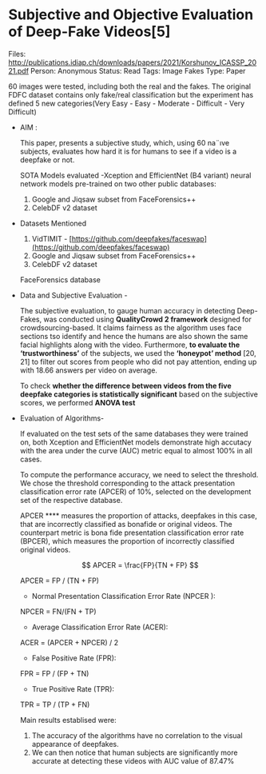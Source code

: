 # Subjective and Objective Evaluation of Deep-Fake Videos[5]

Files: http://publications.idiap.ch/downloads/papers/2021/Korshunov_ICASSP_2021.pdf
Person: Anonymous
Status: Read
Tags: Image Fakes
Type: Paper

60 images were tested, including both the real and the fakes. The original FDFC dataset contains only fake/real classification but the experiment has defined 5 new categories(Very Easy - Easy - Moderate - Difficult - Very Difficult)  

- AIM :
    
    This paper, presents a subjective study, which, using 60 na¨ıve subjects, evaluates how hard it is for humans to see if a video is a deepfake or not.
    
    SOTA Models evaluated -Xception and EfficientNet (B4 variant) neural network models pre-trained on two other public databases:
    
    1. Google and Jiqsaw subset from FaceForensics++ 
    2. CelebDF v2 dataset
- Datasets Mentioned
    1. VidTIMIT - [https://github.com/deepfakes/faceswap](https://github.com/deepfakes/faceswap)  
    2. Google and Jiqsaw subset from FaceForensics++
    3. CelebDF v2 dataset
    
    FaceForensics database
    
- Data and Subjective Evaluation -
    
    The subjective evaluation, to gauge human accuracy in detecting Deep-Fakes, was conducted using **QualityCrowd 2 framework**  designed for crowdsourcing-based. It claims fairness as the algorithm uses face sections tso identify and hence the humans are also shown the same facial highlights along with the video. Furthermore, **to evaluate the ‘trustworthiness’** of the subjects, we used the **‘honeypot’ method** [20, 21] to filter out scores from people who did not pay attention, ending up with 18.66 answers per video on average.
    
    To check **whether the difference between videos from the
    five deepfake categories is statistically significant** based on
    the subjective scores, we performed **ANOVA test**
    
- Evaluation of Algorithms-
    
    If evaluated on the test sets of the same
    databases they were trained on, both Xception and EfficientNet models demonstrate high accutacy with the area under
    the curve (AUC) metric equal to almost 100% in all cases.
    
    To compute the performance accuracy, we need to select the threshold. We chose the threshold corresponding to the attack presentation classification error rate (APCER) of 10%, selected on the development set of the respective database.
    
     APCER **** measures the proportion of attacks, deepfakes in this case, that are incorrectly classified as bonafide or original videos. The counterpart metric is bona fide presentation classification error rate (BPCER), which measures the proportion of incorrectly classified original videos.
    
    $$
    APCER = \frac{FP}{TN + FP}
    $$
    
    APCER = FP / (TN + FP)
    
    - Normal Presentation Classification Error Rate (NPCER ):
    
    NPCER = FN/(FN + TP)
    
    - Average Classification Error Rate (ACER):
    
    ACER = (APCER + NPCER) / 2
    
    - False Positive Rate (FPR):
    
    FPR = FP / (FP + TN)
    
    - True Positive Rate (TPR):
    
    TPR = TP / (TP + FN)
    
    Main results establised were:
    
    1. The accuracy of the algorithms have no
    correlation to the visual appearance of deepfakes.
    2. We can then notice that human subjects are significantly more accurate at detecting these videos with AUC value of 87.47%